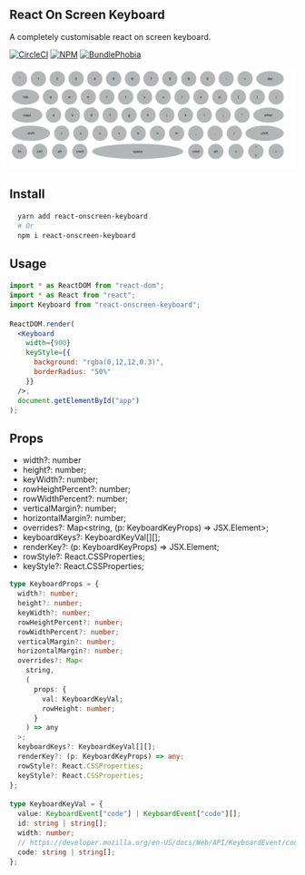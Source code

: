 ## React On Screen Keyboard

A completely customisable react on screen keyboard.

[![CircleCI][circleci-badge]][circleci-href]
[![NPM][npm-version-badge]][npm-href]
[![BundlePhobia][bundlephobia-badge]][bundlephobia-href]

![React On Screen Keyboard Demo](/example.png)

## Install

```sh
  yarn add react-onscreen-keyboard
  # Or
  npm i react-onscreen-keyboard
```

## Usage

```jsx
import * as ReactDOM from "react-dom";
import * as React from "react";
import Keyboard from "react-onscreen-keyboard";

ReactDOM.render(
  <Keyboard
    width={900}
    keyStyle={{
      background: "rgba(0,12,12,0.3)",
      borderRadius: "50%"
    }}
  />,
  document.getElementById("app")
);
```

## Props

- width?: number
- height?: number;
- keyWidth?: number;
- rowHeightPercent?: number;
- rowWidthPercent?: number;
- verticalMargin?: number;
- horizontalMargin?: number;
- overrides?: Map<string, (p: KeyboardKeyProps) => JSX.Element>;
- keyboardKeys?: KeyboardKeyVal[][];
- renderKey?: (p: KeyboardKeyProps) => JSX.Element;
- rowStyle?: React.CSSProperties;
- keyStyle?: React.CSSProperties;

```typescript
type KeyboardProps = {
  width?: number;
  height?: number;
  keyWidth?: number;
  rowHeightPercent?: number;
  rowWidthPercent?: number;
  verticalMargin?: number;
  horizontalMargin?: number;
  overrides?: Map<
    string,
    (
      props: {
        val: KeyboardKeyVal;
        rowHeight: number;
      }
    ) => any
  >;
  keyboardKeys?: KeyboardKeyVal[][];
  renderKey?: (p: KeyboardKeyProps) => any;
  rowStyle?: React.CSSProperties;
  keyStyle?: React.CSSProperties;
};

type KeyboardKeyVal = {
  value: KeyboardEvent["code"] | KeyboardEvent["code"][];
  id: string | string[];
  width: number;
  // https://developer.mozilla.org/en-US/docs/Web/API/KeyboardEvent/code
  code: string | string[];
};
```

[circleci-href]: https://circleci.com/gh/rakannimer/react-onscreen-keyboard
[circleci-badge]: https://img.shields.io/circleci/project/github/rakannimer/react-onscreen-keyboard.svg
[npm-href]: https://www.npmjs.com/package/react-onscreen-keyboard
[npm-version-badge]: https://badgen.net/npm/v/react-onscreen-keyboard
[bundlephobia-badge]: https://img.shields.io/bundlephobia/minzip/react-onscreen-keyboard.svg
[bundlephobia-href]: https://bundlephobia.com/result?p=react-onscreen-keyboard
